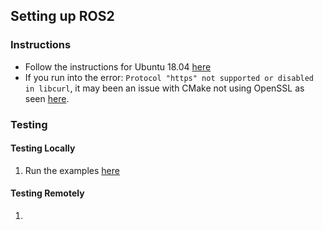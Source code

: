 ## Setting up ROS2

### Instructions
* Follow the instructions for Ubuntu 18.04 [here][1]
* If you run into the error: `Protocol "https" not supported or disabled in libcurl`, it may been an issue with CMake not using OpenSSL as seen [here][2].

### Testing

#### Testing Locally
  1. Run the examples [here][3]
  
#### Testing Remotely
  1. 





[1]:https://index.ros.org/doc/ros2/Installation/Linux-Development-Setup/
[2]:https://github.com/ros2/ros2/issues/470#issuecomment-371141641
[3]:https://index.ros.org/doc/ros2/Installation/Linux-Development-Setup/#id12
